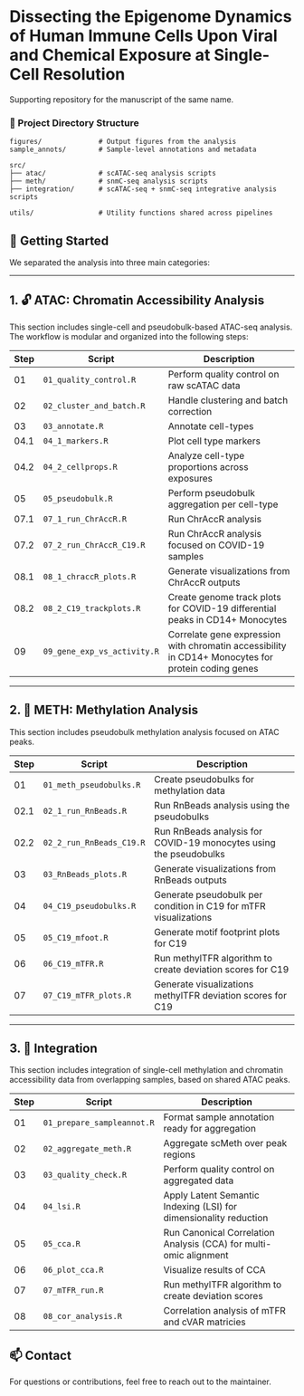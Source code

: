 # Dissecting the Epigenome Dynamics of Human Immune Cells Upon Viral and Chemical Exposure at Single-Cell Resolution

Supporting repository for the manuscript of the same name. 

### 📁 Project Directory Structure

```text
figures/              # Output figures from the analysis
sample_annots/        # Sample-level annotations and metadata

src/
├── atac/             # scATAC-seq analysis scripts
├── meth/             # snmC-seq analysis scripts
├── integration/      # scATAC-seq + snmC-seq integrative analysis scripts

utils/                # Utility functions shared across pipelines
```

## 🧬 Getting Started

We separated the analysis into three main categories:

---

## 1. 🔓 ATAC: Chromatin Accessibility Analysis

This section includes single-cell and pseudobulk-based ATAC-seq analysis. The workflow is modular and organized into the following steps:

| Step | Script                        | Description |
|------|-------------------------------|-------------|
| 01   | `01_quality_control.R`        | Perform quality control on raw scATAC data |
| 02   | `02_cluster_and_batch.R`      | Handle clustering and batch correction |
| 03   | `03_annotate.R`               | Annotate cell-types |
| 04.1 | `04_1_markers.R`              | Plot cell type markers  |
| 04.2 | `04_2_cellprops.R`            | Analyze cell-type proportions across exposures |
| 05   | `05_pseudobulk.R`             | Perform pseudobulk aggregation per cell-type |
| 07.1 | `07_1_run_ChrAccR.R`          | Run ChrAccR analysis |
| 07.2 | `07_2_run_ChrAccR_C19.R`      | Run ChrAccR analysis focused on COVID-19 samples |
| 08.1 | `08_1_chraccR_plots.R`        | Generate visualizations from ChrAccR outputs |
| 08.2 | `08_2_C19_trackplots.R`       | Create genome track plots for COVID-19 differential peaks in CD14+ Monocytes |
| 09   | `09_gene_exp_vs_activity.R`   | Correlate gene expression with chromatin accessibility in CD14+ Monocytes for protein coding genes|
---

## 2. 🧬 METH: Methylation Analysis

This section includes pseudobulk methylation analysis focused on ATAC peaks.

| Step | Script                        | Description |
|------|-------------------------------|-------------|
| 01   | `01_meth_pseudobulks.R`       | Create pseudobulks for methylation data |
| 02.1   | `02_1_run_RnBeads.R`        | Run RnBeads analysis using the pseudobulks |
| 02.2   | `02_2_run_RnBeads_C19.R`    | Run RnBeads analysis for COVID-19 monocytes using the pseudobulks |
| 03   | `03_RnBeads_plots.R`          | Generate visualizations from RnBeads outputs  |
| 04   | `04_C19_pseudobulks.R`        | Generate pseudobulk per condition in C19 for mTFR visualizations  |
| 05   | `05_C19_mfoot.R`              | Generate motif footprint plots for C19 |
| 06   | `06_C19_mTFR.R`               | Run methylTFR algorithm to create deviation scores for C19 |
| 07   | `07_C19_mTFR_plots.R`         | Generate visualizations methylTFR deviation scores for C19 |
---

## 3. 🧩 Integration

This section includes integration of single-cell methylation and chromatin accessibility data from overlapping samples, based on shared ATAC peaks.

| Step | Script                  | Description                                                   |
|------|-------------------------|---------------------------------------------------------------|
| 01   | `01_prepare_sampleannot.R` | Format sample annotation ready for aggregation               |
| 02   | `02_aggregate_meth.R`      | Aggregate scMeth over peak regions                           |
| 03   | `03_quality_check.R`       | Perform quality control on aggregated data                   |
| 04   | `04_lsi.R`                 | Apply Latent Semantic Indexing (LSI) for dimensionality reduction |
| 05   | `05_cca.R`                 | Run Canonical Correlation Analysis (CCA) for multi-omic alignment |
| 06   | `06_plot_cca.R`            | Visualize results of CCA                                     |
| 07   | `07_mTFR_run.R`            | Run methylTFR algorithm to create deviation scores           |
| 08   | `08_cor_analysis.R`        | Correlation analysis of mTFR and cVAR matricies              |


## 📫 Contact

For questions or contributions, feel free to reach out to the maintainer.